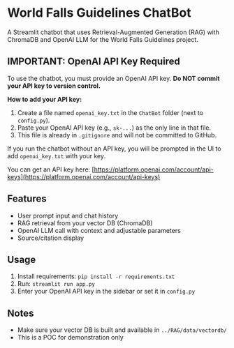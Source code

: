 # World Falls Guidelines ChatBot

A Streamlit chatbot that uses Retrieval-Augmented Generation (RAG) with ChromaDB and OpenAI LLM for the World Falls Guidelines project.

## IMPORTANT: OpenAI API Key Required

To use the chatbot, you must provide an OpenAI API key. **Do NOT commit your API key to version control.**

**How to add your API key:**

1. Create a file named `openai_key.txt` in the `ChatBot` folder (next to `config.py`).
2. Paste your OpenAI API key (e.g., `sk-...`) as the only line in that file.
3. This file is already in `.gitignore` and will not be committed to GitHub.

If you run the chatbot without an API key, you will be prompted in the UI to add `openai_key.txt` with your key.

You can get an API key here: [https://platform.openai.com/account/api-keys](https://platform.openai.com/account/api-keys)

## Features

- User prompt input and chat history
- RAG retrieval from your vector DB (ChromaDB)
- OpenAI LLM call with context and adjustable parameters
- Source/citation display

## Usage

1. Install requirements: `pip install -r requirements.txt`
2. Run: `streamlit run app.py`
3. Enter your OpenAI API key in the sidebar or set it in `config.py`

## Notes

- Make sure your vector DB is built and available in `../RAG/data/vectordb/`
- This is a POC for demonstration only
